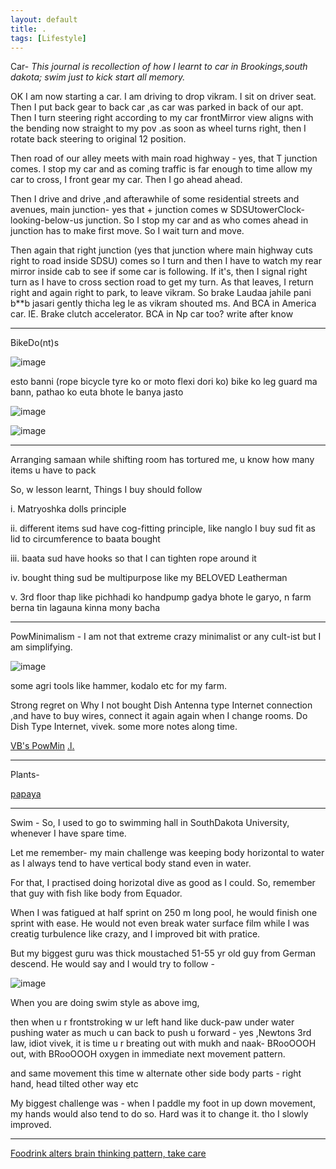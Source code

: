 ```yaml
---
layout: default
title: .
tags: [Lifestyle]
---
```



Car-
_This journal is recollection of how I learnt to car in Brookings,south dakota; swim just to kick start all memory._

OK I am now starting a car. I am driving to drop vikram. I sit on driver seat. Then I put back gear to back car ,as car was parked in back of our apt. 
Then I turn steering right according to my car frontMirror view aligns with the bending now straight to my pov .as soon as wheel turns right,  then I rotate back steering to original 12 position. 

Then road of our alley meets with main road highway - yes, that T junction comes.  I stop my car and as coming traffic is far enough to time allow my car to cross,  I front gear my car.  Then I go ahead ahead.

Then I drive and drive ,and afterawhile of some residential streets and avenues, main junction- yes that + junction comes w SDSUtowerClock-looking-below-us junction.
So I stop my car and as who comes ahead in junction has to make first move. So I wait turn and move.

Then again that right junction (yes that junction where main highway cuts right to road inside SDSU) comes so I turn and then I have to watch my rear mirror inside cab to see if some car is following.  If it's,  then I signal right turn as I have to cross section road to get my turn.  As that leaves,  I return right and again right to park,  to leave vikram.
 So brake Laudaa jahile pani b**b jasari gently thicha leg le as vikram shouted ms.
And BCA in America car.  IE.  Brake clutch accelerator. BCA in Np car too? write after know

---
BikeDo(nt)s 

![image](https://github.com/sbibek086/write-the-docs/assets/11883023/ac288cda-a051-4a30-b402-cb313f82340c)

esto banni (rope bicycle tyre ko or moto flexi dori ko) bike ko leg guard ma bann, pathao ko euta bhote le banya jasto

![image](https://github.com/sbibek086/write-the-docs/assets/11883023/9881edf2-20f3-4819-9ecf-a91dd9e2c5d7)

![image](https://github.com/sbibek086/write-the-docs/assets/11883023/e249e8bc-050e-4849-809b-ab80b2251121)

---
Arranging samaan while shifting room has tortured me, u know how many items u have to pack

So, w lesson learnt,
Things I buy should follow

i. Matryoshka dolls principle

ii. different items sud have cog-fitting principle, like nanglo I buy sud fit as lid to circumference to baata  bought

iii. baata sud have hooks so that I can tighten rope around it

iv. bought thing sud be multipurpose like my BELOVED Leatherman

v. 3rd floor thap like pichhadi ko handpump gadya bhote le garyo, n farm berna tin lagauna kinna mony bacha

---
PowMinimalism -
I am not that extreme crazy minimalist or any cult-ist but I am simplifying. 

![image](https://github.com/sbibek086/write-the-docs/assets/11883023/e2f1ce30-344c-4780-80d7-1fb59ca33841)

some agri tools like hammer, kodalo etc for my farm.

Strong regret on Why I not bought Dish Antenna type Internet connection ,and have to buy wires, connect it again again when I change rooms. Do Dish Type Internet, vivek.
some more notes along time.

[VB's PowMin](https://vitalik.eth.limo/general/2022/06/20/backpack.html) [.l](https://www.youtube.com/watch?v=FqTkiLxIE9Y)[.](https://youtu.be/irk6lpW0QMw?si=I7qWfRRCKMCCyvuE&t=229)

---
Plants-

[papaya](https://www.youtube.com/watch?v=93Mhr8ezp24)


---
Swim - So, I used to go to swimming hall in SouthDakota University, whenever I have spare time.

Let me remember- my main challenge was keeping body horizontal to water as I always tend to have vertical body stand even in water.

For that, I practised doing horizotal dive as good as I could. So, remember that guy with fish like body from Equador. 

When I was fatigued at half sprint on 250 m  long pool, he would finish one sprint with ease. He would not even break water surface film while I was creatig turbulence like crazy, and I improved bit with pratice.

But my biggest guru was thick moustached 51-55 yr old guy from German descend. He would say and I would try to follow -

![image](https://gist.github.com/assets/11883023/eead5656-55b1-484e-974d-5b0d33d234e6)

 When you are doing swim style as above img,

then when u r frontstroking w ur left hand like duck-paw under water pushing water as much u can back to push u forward - yes ,Newtons 3rd law, idiot vivek, it is time u r breating out with mukh and naak- BRooOOOH out, with BRooOOOH oxygen in immediate next movement pattern.

and same movement this time w alternate other side body parts - right hand, head tilted other way etc

My biggest challenge was - when I paddle my foot in up down movement, my hands would also tend to do so. Hard was it to change it. tho I slowly improved.

---
[Foodrink alters brain thinking pattern, take care](https://www.youtube.com/watch?v=1W0YgWbWVZU)
